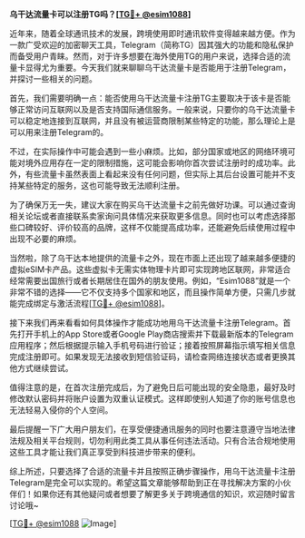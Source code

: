 **乌干达流量卡可以注册TG吗？[[TG💪+ @esim1088](https://t.me/s/esim1088)]**

近年来，随着全球通讯技术的发展，跨境使用即时通讯软件变得越来越方便。作为一款广受欢迎的加密聊天工具，Telegram（简称TG）因其强大的功能和隐私保护而备受用户青睐。然而，对于许多想要在海外使用TG的用户来说，选择合适的流量卡显得尤为重要。今天我们就来聊聊乌干达流量卡是否能用于注册Telegram，并探讨一些相关的问题。

首先，我们需要明确一点：能否使用乌干达流量卡注册TG主要取决于该卡是否能够正常访问互联网以及是否支持国际通信服务。一般来说，只要你的乌干达流量卡可以稳定地连接到互联网，并且没有被运营商限制某些特定的功能，那么理论上是可以用来注册Telegram的。

不过，在实际操作中可能会遇到一些小麻烦。比如，部分国家或地区的网络环境可能对境外应用存在一定的限制措施，这可能会影响你首次尝试注册时的成功率。此外，有些流量卡虽然表面上看起来没有任何问题，但实际上其后台设置可能并不支持某些特定的服务，这也可能导致无法顺利注册。

为了确保万无一失，建议大家在购买乌干达流量卡之前先做好功课。可以通过查询相关论坛或者直接联系卖家询问具体情况来获取更多信息。同时也可以考虑选择那些口碑较好、评价较高的品牌，这样不仅能提高成功率，还能避免后续使用过程中出现不必要的麻烦。

当然啦，除了乌干达本地提供的流量卡之外，现在市面上还出现了越来越多便捷的虚拟eSIM卡产品。这些虚拟卡无需实体物理卡片即可实现跨地区联网，非常适合经常需要出国旅行或者长期居住在国外的朋友使用。例如，“Esim1088”就是一个非常不错的选择——它不仅支持多个国家和地区，而且操作简单方便，只需几步就能完成绑定与激活流程[[TG💪+ @esim1088](https://t.me/s/esim1088)]。

接下来我们再来看看如何具体操作才能成功地用乌干达流量卡注册Telegram。首先打开手机上的App Store或者Google Play商店搜索并下载最新版本的Telegram应用程序；然后根据提示输入手机号码进行验证；接着按照屏幕指示填写相关信息完成注册即可。如果发现无法接收到短信验证码，请检查网络连接状态或者更换其他方式继续尝试。

值得注意的是，在首次注册完成后，为了避免日后可能出现的安全隐患，最好及时修改默认密码并将账户设置为双重认证模式。这样即使别人知道了你的账号信息也无法轻易入侵你的个人空间。

最后提醒一下广大用户朋友们，在享受便捷通讯服务的同时也要注意遵守当地法律法规及相关平台规则，切勿利用此类工具从事任何违法活动。只有合法合规地使用这些工具才能让我们真正享受到科技进步带来的便利。

综上所述，只要选择了合适的流量卡并且按照正确步骤操作，用乌干达流量卡注册Telegram是完全可以实现的。希望这篇文章能够帮助到正在寻找解决方案的小伙伴们！如果你还有其他疑问或者想要了解更多关于跨境通信的知识，欢迎随时留言讨论哦~

[[TG💪+ @esim1088](https://t.me/s/esim1088) ![Image](https://i.postimg.cc/4NQfJmqS/Snipaste-2025-05-13-00-14-12.png)]